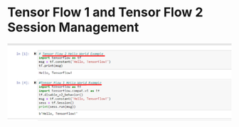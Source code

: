 # Tensor Flow 1 and Tensor Flow 2 Session Management
![Alt text](/screen_shots/Screenshot_6.png?raw=true "Simple Code on IPython Notebooks")
